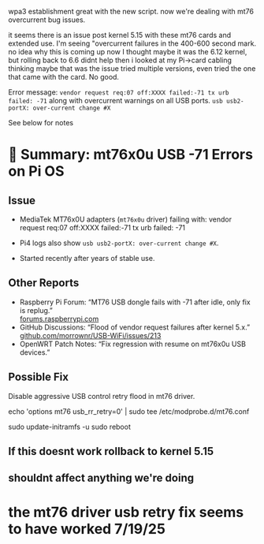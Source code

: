 wpa3 establishment great with the new script. now we're dealing with mt76 overcurrent bug issues.

it seems there is an issue post kernel 5.15 with these mt76 cards and extended use.
I'm seeing "overcurrent failures in the 400-600 second mark. no idea why this is coming up now 
I thought maybe it was the 6.12 kernel, but rolling back to 6.6 didnt help
then i looked at my Pi->card cabling thinking maybe that was the issue
tried multiple versions, even tried the one that came with the card. No good.

Error message: 
`vendor request req:07 off:XXXX failed:-71
tx urb failed: -71`
along with overcurrent warnings on all USB ports. 
`usb usb2-portX: over-current change #X`

 

See below for notes
# 📝 Summary: mt76x0u USB -71 Errors on Pi OS

##  Issue
- MediaTek MT76x0U adapters (`mt76x0u` driver) failing with:
vendor request req:07 off:XXXX failed:-71
tx urb failed: -71

- Pi4 logs also show `usb usb2-portX: over-current change #X`.
- Started recently after years of stable use.

##  Other Reports
- Raspberry Pi Forum: “MT76 USB dongle fails with -71 after idle, only fix is replug.”  
[forums.raspberrypi.com](https://forums.raspberrypi.com/viewtopic.php?t=385383)
- GitHub Discussions: “Flood of vendor request failures after kernel 5.x.”  
[github.com/morrownr/USB-WiFi/issues/213](https://github.com/morrownr/USB-WiFi/issues/213)
- OpenWRT Patch Notes: “Fix regression with resume on mt76x0u USB devices.”


## Possible Fix
Disable aggressive USB control retry flood in mt76 driver.

echo 'options mt76 usb_rr_retry=0' | sudo tee /etc/modprobe.d/mt76.conf

sudo update-initramfs -u
sudo reboot

## If this doesnt work rollback to kernel 5.15
## shouldnt affect anything we're doing

# the mt76 driver usb retry fix seems to have worked 7/19/25
